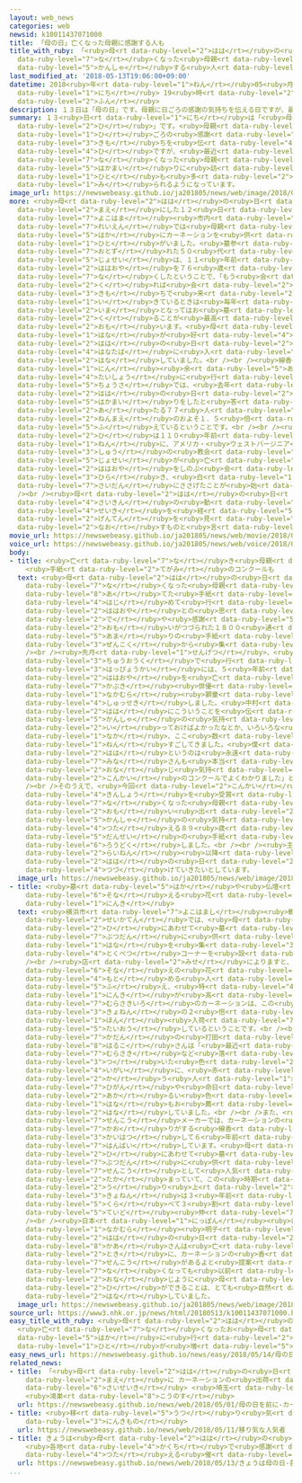 ```yaml
---
layout: web_news
categories: web
newsid: k10011437071000
title: 「母の日」亡くなった母親に感謝する人も
title_with_ruby: 「<ruby>母<rt data-ruby-level="2">はは</rt></ruby>の<ruby>日<rt data-ruby-level="2">ひ</rt></ruby>」<ruby>亡<rt
  data-ruby-level="7">な</rt></ruby>くなった<ruby>母親<rt data-ruby-level="2">ははおや</rt></ruby>に<ruby>感謝<rt
  data-ruby-level="5">かんしゃ</rt></ruby>する<ruby>人<rt data-ruby-level="1">ひと</rt></ruby>も
last_modified_at: '2018-05-13T19:06:00+09:00'
datetime: 2018<ruby>年<rt data-ruby-level="1">ねん</rt></ruby>05<ruby>月<rt data-ruby-level="1">がつ</rt></ruby>13<ruby>日<rt
  data-ruby-level="1">にち</rt></ruby> 19<ruby>時<rt data-ruby-level="2">じ</rt></ruby>06<ruby>分<rt
  data-ruby-level="2">ふん</rt></ruby>
description: １３日は「母の日」です。母親に日ごろの感謝の気持ちを伝える日ですが、最近は亡くなった母親の墓参りに訪れる人も多く見られるようになっています。
summary: １３<ruby>日<rt data-ruby-level="1">にち</rt></ruby>は「<ruby>母<rt data-ruby-level="2">はは</rt></ruby>の<ruby>日<rt
  data-ruby-level="2">ひ</rt></ruby>」です。<ruby>母親<rt data-ruby-level="2">ははおや</rt></ruby>に<ruby>日<rt
  data-ruby-level="1">ひ</rt></ruby>ごろの<ruby>感謝<rt data-ruby-level="5">かんしゃ</rt></ruby>の<ruby>気持<rt
  data-ruby-level="3">きも</rt></ruby>ちを<ruby>伝<rt data-ruby-level="4">つた</rt></ruby>える<ruby>日<rt
  data-ruby-level="4">ひ</rt></ruby>ですが、<ruby>最近<rt data-ruby-level="4">さいきん</rt></ruby>は<ruby>亡<rt
  data-ruby-level="7">な</rt></ruby>くなった<ruby>母親<rt data-ruby-level="2">ははおや</rt></ruby>の<ruby>墓参<rt
  data-ruby-level="5">はかまい</rt></ruby>りに<ruby>訪<rt data-ruby-level="7">おとず</rt></ruby>れる<ruby>人<rt
  data-ruby-level="1">ひと</rt></ruby>も<ruby>多<rt data-ruby-level="2">おお</rt></ruby>く<ruby>見<rt
  data-ruby-level="1">み</rt></ruby>られるようになっています。
image_url: https://newswebeasy.github.io/ja201805/news/web/image/2018/05/13/K10011437071_1805131900_1805131905_01_02.jpg
more: <ruby>母<rt data-ruby-level="2">はは</rt></ruby>の<ruby>日<rt data-ruby-level="2">ひ</rt></ruby>を<ruby>前<rt
  data-ruby-level="2">まえ</rt></ruby>にした１２<ruby>日<rt data-ruby-level="1">にち</rt></ruby>、<ruby>横浜<rt
  data-ruby-level="7">よこはま</rt></ruby><ruby>市内<rt data-ruby-level="2">しない</rt></ruby>の<ruby>霊園<rt
  data-ruby-level="7">れいえん</rt></ruby>では<ruby>母親<rt data-ruby-level="2">ははおや</rt></ruby>のお<ruby>墓<rt
  data-ruby-level="5">はか</rt></ruby>にカーネーションを<ruby>供<rt data-ruby-level="6">そな</rt></ruby>えている<ruby>人<rt
  data-ruby-level="1">ひと</rt></ruby>がいました。<ruby>墓参<rt data-ruby-level="5">はかまい</rt></ruby>りに<ruby>訪<rt
  data-ruby-level="7">おとず</rt></ruby>れた５０<ruby>代<rt data-ruby-level="3">だい</rt></ruby>の<ruby>女性<rt
  data-ruby-level="5">じょせい</rt></ruby>は、１１<ruby>年前<rt data-ruby-level="2">ねんまえ</rt></ruby>に<ruby>母親<rt
  data-ruby-level="2">ははおや</rt></ruby>を７６<ruby>歳<rt data-ruby-level="7">さい</rt></ruby>で<ruby>亡<rt
  data-ruby-level="7">な</rt></ruby>くしたということで、「もう<ruby>会<rt data-ruby-level="2">あ</rt></ruby>えないけど、ここに<ruby>来<rt
  data-ruby-level="2">く</rt></ruby>れば<ruby>会<rt data-ruby-level="2">あ</rt></ruby>えるかなという<ruby>気持<rt
  data-ruby-level="3">きも</rt></ruby>ちで<ruby>来<rt data-ruby-level="2">き</rt></ruby>ました。<ruby>生<rt
  data-ruby-level="1">い</rt></ruby>きているときは<ruby>毎年<rt data-ruby-level="2">まいとし</rt></ruby>、プレゼントをしていましたが、<ruby>今<rt
  data-ruby-level="2">いま</rt></ruby>となってはお<ruby>墓<rt data-ruby-level="5">はか</rt></ruby>に<ruby>来<rt
  data-ruby-level="2">く</rt></ruby>ることが<ruby>最高<rt data-ruby-level="4">さいこう</rt></ruby>のプレゼントかなと<ruby>思<rt
  data-ruby-level="2">おも</rt></ruby>います。<ruby>母<rt data-ruby-level="2">はは</rt></ruby>はもともと<ruby>花<rt
  data-ruby-level="1">はな</rt></ruby>が<ruby>好<rt data-ruby-level="4">す</rt></ruby>きで、<ruby>母<rt
  data-ruby-level="2">はは</rt></ruby>の<ruby>日<rt data-ruby-level="2">ひ</rt></ruby>といえばカーネーションなので<ruby>花束<rt
  data-ruby-level="4">はなたば</rt></ruby>に<ruby>入<rt data-ruby-level="1">い</rt></ruby>れてみました」と<ruby>話<rt
  data-ruby-level="2">はな</rt></ruby>していました。<br /><br /><ruby>線香<rt data-ruby-level="7">せんこう</rt></ruby>メーカーが１０００<ruby>人<rt
  data-ruby-level="1">にん</rt></ruby><ruby>余<rt data-ruby-level="5">あま</rt></ruby>りを<ruby>対象<rt
  data-ruby-level="4">たいしょう</rt></ruby>に<ruby>行<rt data-ruby-level="4">おこな</rt></ruby>った<ruby>調査<rt
  data-ruby-level="5">ちょうさ</rt></ruby>では、<ruby>去年<rt data-ruby-level="3">きょねん</rt></ruby>、<ruby>母<rt
  data-ruby-level="2">はは</rt></ruby>の<ruby>日<rt data-ruby-level="2">ひ</rt></ruby>にあわせて<ruby>墓参<rt
  data-ruby-level="5">はかまい</rt></ruby>りをしたと<ruby>答<rt data-ruby-level="2">こた</rt></ruby>えたのは７．５％に<ruby>当<rt
  data-ruby-level="2">あ</rt></ruby>たる７７<ruby>人<rt data-ruby-level="1">にん</rt></ruby>で、１０<ruby>年前<rt
  data-ruby-level="2">ねんまえ</rt></ruby>のおよそ１．５<ruby>倍<rt data-ruby-level="3">ばい</rt></ruby>に<ruby>増<rt
  data-ruby-level="5">ふ</rt></ruby>えているということです。<br /><br /><ruby>母<rt data-ruby-level="2">はは</rt></ruby>の<ruby>日<rt
  data-ruby-level="2">ひ</rt></ruby>は１１０<ruby>年前<rt data-ruby-level="2">ねんまえ</rt></ruby>の１９０８<ruby>年<rt
  data-ruby-level="1">ねん</rt></ruby>に、アメリカ・<ruby>ウェストバージニア<rt data-ruby-level="3">うぇすとばーじにあ</rt></ruby><ruby>州<rt
  data-ruby-level="3">しゅう</rt></ruby>の<ruby>教会<rt data-ruby-level="2">きょうかい</rt></ruby>で、アンナ・ジャービスさんという<ruby>女性<rt
  data-ruby-level="5">じょせい</rt></ruby>が<ruby>亡<rt data-ruby-level="7">な</rt></ruby>くなった<ruby>母親<rt
  data-ruby-level="2">ははおや</rt></ruby>をしのぶ<ruby>会<rt data-ruby-level="2">かい</rt></ruby>を<ruby>開<rt
  data-ruby-level="3">ひら</rt></ruby>き、<ruby>白<rt data-ruby-level="1">しろ</rt></ruby>いカーネーションを<ruby>祭壇<rt
  data-ruby-level="7">さいだん</rt></ruby>にささげたことが<ruby>始<rt data-ruby-level="3">はじ</rt></ruby>まりだとされています。<br
  /><br /><ruby>母<rt data-ruby-level="2">はは</rt></ruby>の<ruby>日<rt data-ruby-level="2">ひ</rt></ruby>をめぐる<ruby>最近<rt
  data-ruby-level="4">さいきん</rt></ruby>の<ruby>動<rt data-ruby-level="3">うご</rt></ruby>きは、およそ１<ruby>世紀<rt
  data-ruby-level="4">せいき</rt></ruby>を<ruby>経<rt data-ruby-level="5">へ</rt></ruby>て、その<ruby>原点<rt
  data-ruby-level="2">げんてん</rt></ruby>を<ruby>見<rt data-ruby-level="2">み</rt></ruby>つめ<ruby>直<rt
  data-ruby-level="2">なお</rt></ruby>すものと<ruby>言<rt data-ruby-level="2">い</rt></ruby>えそうです。
movie_url: https://newswebeasy.github.io/ja201805/news/web/movie/2018/05/13/k10011437071_201805131936_201805131939.mp4
voice_url: https://newswebeasy.github.io/ja201805/news/web/voice/2018/05/13/k10011437071_201805131936_201805131939.mp3
body:
- title: <ruby>亡<rt data-ruby-level="7">な</rt></ruby>き<ruby>母親<rt data-ruby-level="2">ははおや</rt></ruby>へ
    <ruby>手紙<rt data-ruby-level="2">てがみ</rt></ruby>のコンクールも
  text: <ruby>母<rt data-ruby-level="2">はは</rt></ruby>の<ruby>日<rt data-ruby-level="2">ひ</rt></ruby>にあわせて、<ruby>亡<rt
    data-ruby-level="7">な</rt></ruby>くなった<ruby>母親<rt data-ruby-level="2">ははおや</rt></ruby>に<ruby>宛<rt
    data-ruby-level="8">あ</rt></ruby>てた<ruby>手紙<rt data-ruby-level="2">てがみ</rt></ruby>のコンクールが、ことし<ruby>初<rt
    data-ruby-level="4">はじ</rt></ruby>めて<ruby>行<rt data-ruby-level="2">おこな</rt></ruby>われ、<ruby>母親<rt
    data-ruby-level="2">ははおや</rt></ruby>との<ruby>思<rt data-ruby-level="2">おも</rt></ruby>い<ruby>出<rt
    data-ruby-level="2">で</rt></ruby>や<ruby>感謝<rt data-ruby-level="5">かんしゃ</rt></ruby>の<ruby>思<rt
    data-ruby-level="2">おも</rt></ruby>いがつづられた１８００<ruby>通<rt data-ruby-level="2">つう</rt></ruby><ruby>余<rt
    data-ruby-level="5">あま</rt></ruby>りの<ruby>手紙<rt data-ruby-level="2">てがみ</rt></ruby>が<ruby>全国<rt
    data-ruby-level="3">ぜんこく</rt></ruby>から<ruby>集<rt data-ruby-level="3">あつ</rt></ruby>まりました。<br
    /><br /><ruby>先月<rt data-ruby-level="1">せんげつ</rt></ruby>、<ruby>東京<rt data-ruby-level="2">とうきょう</rt></ruby>・<ruby>中央区<rt
    data-ruby-level="3">ちゅうおうく</rt></ruby>で<ruby>行<rt data-ruby-level="2">おこな</rt></ruby>われた<ruby>発表会<rt
    data-ruby-level="3">はっぴょうかい</rt></ruby>には、５<ruby>年前<rt data-ruby-level="2">ねんまえ</rt></ruby>に<ruby>母親<rt
    data-ruby-level="2">ははおや</rt></ruby>を<ruby>亡<rt data-ruby-level="7">な</rt></ruby>くした<ruby>歌舞伎<rt
    data-ruby-level="7">かぶき</rt></ruby><ruby>俳優<rt data-ruby-level="6">はいゆう</rt></ruby>の<ruby>中村<rt
    data-ruby-level="1">なかむら</rt></ruby><ruby>獅童<rt data-ruby-level="8">しどう</rt></ruby>さんも<ruby>出席<rt
    data-ruby-level="4">しゅっせき</rt></ruby>しました。<ruby>中村<rt data-ruby-level="1">なかむら</rt></ruby>さんは「もっともっと<ruby>母<rt
    data-ruby-level="2">はは</rt></ruby>にこういうことを<ruby>伝<rt data-ruby-level="4">つた</rt></ruby>えたかったなとか、<ruby>感謝<rt
    data-ruby-level="5">かんしゃ</rt></ruby>の<ruby>気持<rt data-ruby-level="3">きも</rt></ruby>ちを<ruby>言<rt
    data-ruby-level="2">い</rt></ruby>っておけばよかったなとか、いろいろな<ruby>思<rt data-ruby-level="2">おも</rt></ruby>いのある<ruby>中<rt
    data-ruby-level="1">なか</rt></ruby>、ここ<ruby>数<rt data-ruby-level="2">すう</rt></ruby><ruby>年<rt
    data-ruby-level="1">ねん</rt></ruby>すごしてきました。<ruby>僕<rt data-ruby-level="7">ぼく</rt></ruby>にとって<ruby>母<rt
    data-ruby-level="2">はは</rt></ruby>というのは<ruby>永遠<rt data-ruby-level="5">えいえん</rt></ruby>ですし、<ruby>皆<rt
    data-ruby-level="7">みな</rt></ruby>さんも<ruby>本当<rt data-ruby-level="2">ほんとう</rt></ruby>に<ruby>同<rt
    data-ruby-level="2">おな</rt></ruby>じ<ruby>気持<rt data-ruby-level="3">きも</rt></ruby>ちなんだなということが<ruby>今回<rt
    data-ruby-level="2">こんかい</rt></ruby>のコンクールでよくわかりました」と<ruby>話<rt data-ruby-level="2">はな</rt></ruby>しました。<br
    /><br />そのうえで、<ruby>今回<rt data-ruby-level="2">こんかい</rt></ruby>のコンクールで<ruby>金賞<rt
    data-ruby-level="4">きんしょう</rt></ruby>を<ruby>受賞<rt data-ruby-level="4">じゅしょう</rt></ruby>した、<ruby>亡<rt
    data-ruby-level="7">な</rt></ruby>くなった<ruby>母親<rt data-ruby-level="2">ははおや</rt></ruby>との<ruby>思<rt
    data-ruby-level="2">おも</rt></ruby>い<ruby>出<rt data-ruby-level="2">で</rt></ruby>とともに<ruby>感謝<rt
    data-ruby-level="5">かんしゃ</rt></ruby>の<ruby>気持<rt data-ruby-level="3">きも</rt></ruby>ちを<ruby>伝<rt
    data-ruby-level="4">つた</rt></ruby>える８９<ruby>歳<rt data-ruby-level="7">さい</rt></ruby>の<ruby>男性<rt
    data-ruby-level="5">だんせい</rt></ruby>の<ruby>手紙<rt data-ruby-level="2">てがみ</rt></ruby>を<ruby>朗読<rt
    data-ruby-level="6">ろうどく</rt></ruby>しました。<br /><br /><ruby>主催者<rt data-ruby-level="7">しゅさいしゃ</rt></ruby>は<ruby>来年<rt
    data-ruby-level="2">らいねん</rt></ruby><ruby>以降<rt data-ruby-level="6">いこう</rt></ruby>も<ruby>母<rt
    data-ruby-level="2">はは</rt></ruby>の<ruby>日<rt data-ruby-level="2">ひ</rt></ruby>にあわせてコンクールを<ruby>続<rt
    data-ruby-level="4">つづ</rt></ruby>けていきたいとしています。
  image_url: https://newswebeasy.github.io/ja201805/news/web/image/2018/05/13/K10011437071_1805131848_1805131905_01_03.jpg
- title: <ruby>墓<rt data-ruby-level="5">はか</rt></ruby>や<ruby>仏壇<rt data-ruby-level="7">ぶつだん</rt></ruby>に<ruby>供<rt
    data-ruby-level="6">そな</rt></ruby>える<ruby>花<rt data-ruby-level="1">はな</rt></ruby>も<ruby>人気<rt
    data-ruby-level="1">にんき</rt></ruby>
  text: <ruby>横浜市<rt data-ruby-level="7">よこはまし</rt></ruby><ruby>鶴見区<rt data-ruby-level="7">つるみく</rt></ruby>の<ruby>生花店<rt
    data-ruby-level="2">せいかてん</rt></ruby>では、<ruby>母<rt data-ruby-level="2">はは</rt></ruby>の<ruby>日<rt
    data-ruby-level="2">ひ</rt></ruby>にあわせて<ruby>墓<rt data-ruby-level="5">はか</rt></ruby>や<ruby>仏壇<rt
    data-ruby-level="7">ぶつだん</rt></ruby>に<ruby>供<rt data-ruby-level="6">そな</rt></ruby>える<ruby>花<rt
    data-ruby-level="1">はな</rt></ruby>を<ruby>集<rt data-ruby-level="3">あつ</rt></ruby>めた<ruby>特別<rt
    data-ruby-level="4">とくべつ</rt></ruby>コーナーを<ruby>設<rt data-ruby-level="5">もう</rt></ruby>けています。<br
    /><br /><ruby>店<rt data-ruby-level="2">みせ</rt></ruby>によりますと、<ruby>最近<rt data-ruby-level="4">さいきん</rt></ruby>はお<ruby>供<rt
    data-ruby-level="6">そな</rt></ruby>えの<ruby>花<rt data-ruby-level="1">はな</rt></ruby>としてカーネーションを<ruby>求<rt
    data-ruby-level="4">もと</rt></ruby>める<ruby>人<rt data-ruby-level="1">ひと</rt></ruby>も<ruby>増<rt
    data-ruby-level="5">ふ</rt></ruby>え、<ruby>特<rt data-ruby-level="4">とく</rt></ruby>に<ruby>人気<rt
    data-ruby-level="1">にんき</rt></ruby>が<ruby>高<rt data-ruby-level="2">たか</rt></ruby>い<ruby>紫色<rt
    data-ruby-level="7">むらさきいろ</rt></ruby>のカーネーションは、この<ruby>時期<rt data-ruby-level="3">じき</rt></ruby>、<ruby>去年<rt
    data-ruby-level="3">きょねん</rt></ruby>の２<ruby>倍<rt data-ruby-level="3">ばい</rt></ruby>の２４０<ruby>本<rt
    data-ruby-level="1">ほん</rt></ruby><ruby>入荷<rt data-ruby-level="7">にゅうか</rt></ruby>して<ruby>対応<rt
    data-ruby-level="5">たいおう</rt></ruby>しているということです。<br /><br /><ruby>日比谷<rt data-ruby-level="8">ひびや</rt></ruby><ruby>花壇<rt
    data-ruby-level="7">かだん</rt></ruby>の<ruby>打田<rt data-ruby-level="3">うちだ</rt></ruby><ruby>治子<rt
    data-ruby-level="8">はるこ</rt></ruby>さんは「<ruby>最近<rt data-ruby-level="4">さいきん</rt></ruby>は<ruby>紫<rt
    data-ruby-level="7">むらさき</rt></ruby>など<ruby>落<rt data-ruby-level="3">お</rt></ruby>ち<ruby>着<rt
    data-ruby-level="3">つ</rt></ruby>いた<ruby>色<rt data-ruby-level="2">いろ</rt></ruby>のもの<ruby>以外<rt
    data-ruby-level="4">いがい</rt></ruby>に、<ruby>赤<rt data-ruby-level="1">あか</rt></ruby>いカーネーションを<ruby>買<rt
    data-ruby-level="2">か</rt></ruby>う<ruby>人<rt data-ruby-level="1">ひと</rt></ruby>もいます。お<ruby>彼岸<rt
    data-ruby-level="7">ひがん</rt></ruby>や<ruby>命日<rt data-ruby-level="3">めいにち</rt></ruby>ではないので、<ruby>明<rt
    data-ruby-level="2">あか</rt></ruby>るい<ruby>色<rt data-ruby-level="2">いろ</rt></ruby>の<ruby>花<rt
    data-ruby-level="1">はな</rt></ruby>もお<ruby>薦<rt data-ruby-level="7">すす</rt></ruby>めしています」と<ruby>話<rt
    data-ruby-level="2">はな</rt></ruby>していました。<br /><br />また、<ruby>東京<rt data-ruby-level="2">とうきょう</rt></ruby>の<ruby>線香<rt
    data-ruby-level="7">せんこう</rt></ruby>メーカーでは、カーネーションの<ruby>花<rt data-ruby-level="1">はな</rt></ruby>の<ruby>香<rt
    data-ruby-level="7">かお</rt></ruby>りがする<ruby>線香<rt data-ruby-level="7">せんこう</rt></ruby>を<ruby>開発<rt
    data-ruby-level="3">かいはつ</rt></ruby>して６<ruby>年前<rt data-ruby-level="2">ねんまえ</rt></ruby>から<ruby>販売<rt
    data-ruby-level="7">はんばい</rt></ruby>しています。<ruby>母<rt data-ruby-level="2">はは</rt></ruby>の<ruby>日<rt
    data-ruby-level="2">ひ</rt></ruby>にあわせて<ruby>墓<rt data-ruby-level="5">はか</rt></ruby>や<ruby>仏壇<rt
    data-ruby-level="7">ぶつだん</rt></ruby>に<ruby>供<rt data-ruby-level="6">そな</rt></ruby>える<ruby>線香<rt
    data-ruby-level="7">せんこう</rt></ruby>として<ruby>人気<rt data-ruby-level="1">にんき</rt></ruby>が<ruby>高<rt
    data-ruby-level="2">たか</rt></ruby>まっていて、この<ruby>時期<rt data-ruby-level="3">じき</rt></ruby>の<ruby>売<rt
    data-ruby-level="2">う</rt></ruby>り<ruby>上<rt data-ruby-level="2">あ</rt></ruby>げは、<ruby>去年<rt
    data-ruby-level="3">きょねん</rt></ruby>は３<ruby>年前<rt data-ruby-level="2">ねんまえ</rt></ruby>に<ruby>比<rt
    data-ruby-level="5">くら</rt></ruby>べて３<ruby>割<rt data-ruby-level="6">わり</rt></ruby><ruby>程度<rt
    data-ruby-level="5">ていど</rt></ruby><ruby>伸<rt data-ruby-level="7">の</rt></ruby>びているということです。<br
    /><br /><ruby>日本<rt data-ruby-level="1">にっぽん</rt></ruby><ruby>香堂<rt data-ruby-level="7">こうどう</rt></ruby>の<ruby>中村<rt
    data-ruby-level="1">なかむら</rt></ruby><ruby>明子<rt data-ruby-level="2">あきこ</rt></ruby>さんは「<ruby>母<rt
    data-ruby-level="2">はは</rt></ruby>の<ruby>日<rt data-ruby-level="2">ひ</rt></ruby>だけど、お<ruby>母<rt
    data-ruby-level="8">かあ</rt></ruby>さんは<ruby>亡<rt data-ruby-level="7">な</rt></ruby>くなってしまったなという<ruby>時<rt
    data-ruby-level="2">とき</rt></ruby>に、カーネーションの<ruby>香<rt data-ruby-level="7">かお</rt></ruby>りのお<ruby>線香<rt
    data-ruby-level="7">せんこう</rt></ruby>があるよと<ruby>提案<rt data-ruby-level="5">ていあん</rt></ruby>しています。<ruby>亡<rt
    data-ruby-level="7">な</rt></ruby>くなっても<ruby>以前<rt data-ruby-level="4">いぜん</rt></ruby>と<ruby>同<rt
    data-ruby-level="2">おな</rt></ruby>じように<ruby>母<rt data-ruby-level="2">はは</rt></ruby>の<ruby>日<rt
    data-ruby-level="2">ひ</rt></ruby>ができることは、とても<ruby>自然<rt data-ruby-level="4">しぜん</rt></ruby>なことではないでしょうか」と<ruby>話<rt
    data-ruby-level="2">はな</rt></ruby>していました。
  image_url: https://newswebeasy.github.io/ja201805/news/web/image/2018/05/13/K10011437071_1805131848_1805131905_01_04.jpg
source_url: https://www3.nhk.or.jp/news/html/20180513/k10011437071000.html
easy_title_with_ruby: <ruby>母<rt data-ruby-level="2">はは</rt></ruby>の<ruby>日<rt data-ruby-level="2">ひ</rt></ruby>
  <ruby>亡<rt data-ruby-level="7">な</rt></ruby>くなったお<ruby>母<rt data-ruby-level="8">かあ</rt></ruby>さんのお<ruby>墓<rt
  data-ruby-level="5">はか</rt></ruby>に<ruby>行<rt data-ruby-level="2">い</rt></ruby>く<ruby>人<rt
  data-ruby-level="1">ひと</rt></ruby>が<ruby>増<rt data-ruby-level="5">ふ</rt></ruby>える
easy_news_url: https://newswebeasy.github.io/news/easy/2018/05/14/母の日-亡くなったお母さんのお墓に行く人が増える
related_news:
- title: 「<ruby>母<rt data-ruby-level="2">はは</rt></ruby>の<ruby>日<rt data-ruby-level="2">ひ</rt></ruby>」を<ruby>前<rt
    data-ruby-level="2">まえ</rt></ruby>に カーネーションの<ruby>出荷<rt data-ruby-level="7">しゅっか</rt></ruby>が<ruby>最盛期<rt
    data-ruby-level="6">さいせいき</rt></ruby> <ruby>埼玉<rt data-ruby-level="7">さいたま</rt></ruby>
    <ruby>鴻巣<rt data-ruby-level="8">こうのす</rt></ruby>
  url: https://newswebeasy.github.io/news/web/2018/05/01/母の日を前に-カーネーションの出荷が最盛期-埼玉-鴻巣
- title: <ruby>移<rt data-ruby-level="5">うつ</rt></ruby>り<ruby>気<rt data-ruby-level="5">ぎ</rt></ruby>な<ruby>人気者<rt
    data-ruby-level="3">にんきもの</rt></ruby>
  url: https://newswebeasy.github.io/news/web/2018/05/11/移り気な人気者
- title: きょうは<ruby>母<rt data-ruby-level="2">はは</rt></ruby>の<ruby>日<rt data-ruby-level="2">ひ</rt></ruby>
    <ruby>各地<rt data-ruby-level="4">かくち</rt></ruby>で<ruby>感謝<rt data-ruby-level="5">かんしゃ</rt></ruby><ruby>伝<rt
    data-ruby-level="4">つた</rt></ruby>える<ruby>催<rt data-ruby-level="7">もよお</rt></ruby>し
  url: https://newswebeasy.github.io/news/web/2018/05/13/きょうは母の日-各地で感謝伝える催し
...
```

